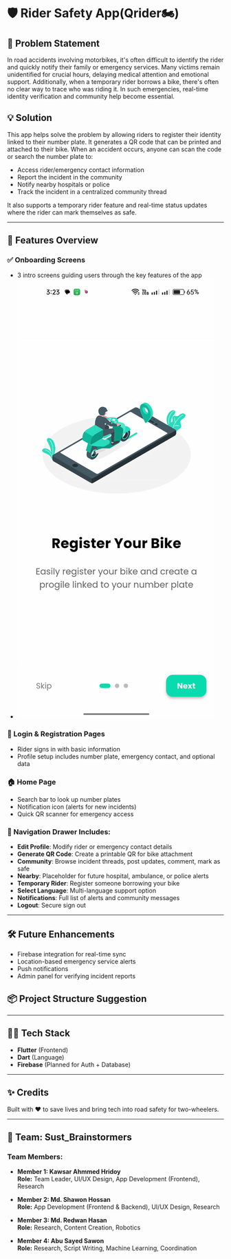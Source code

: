 # 🛡️ Rider Safety App(Qrider🏍️) 

## 🚨 Problem Statement
In road accidents involving motorbikes, it's often difficult to identify the rider and quickly notify their family or emergency services. Many victims remain unidentified for crucial hours, delaying medical attention and emotional support. Additionally, when a temporary rider borrows a bike, there's often no clear way to trace who was riding it. In such emergencies, real-time identity verification and community help become essential.

## 💡 Solution
This app helps solve the problem by allowing riders to register their identity linked to their number plate. It generates a QR code that can be printed and attached to their bike. When an accident occurs, anyone can scan the code or search the number plate to:

- Access rider/emergency contact information
- Report the incident in the community
- Notify nearby hospitals or police
- Track the incident in a centralized community thread

It also supports a temporary rider feature and real-time status updates where the rider can mark themselves as safe.

---

## 🚀 Features Overview

### ✅ Onboarding Screens
- 3 intro screens guiding users through the key features of the app
- ![Onboarding Screen ](assets/gif/onboard.gif)


### 🔐 Login & Registration Pages
- Rider signs in with basic information
- Profile setup includes number plate, emergency contact, and optional data

### 🏠 Home Page
- Search bar to look up number plates
- Notification icon (alerts for new incidents)
- Quick QR scanner for emergency access

### 📂 Navigation Drawer Includes:
- **Edit Profile**: Modify rider or emergency contact details
- **Generate QR Code**: Create a printable QR for bike attachment
- **Community**: Browse incident threads, post updates, comment, mark as safe
- **Nearby**: Placeholder for future hospital, ambulance, or police alerts
- **Temporary Rider**: Register someone borrowing your bike
- **Select Language**: Multi-language support option
- **Notifications**: Full list of alerts and community messages
- **Logout**: Secure sign out

---

## 🛠️ Future Enhancements
- Firebase integration for real-time sync
- Location-based emergency service alerts
- Push notifications
- Admin panel for verifying incident reports

## 📦 Project Structure Suggestion


---

## 👨‍💻 Tech Stack
- **Flutter** (Frontend)
- **Dart** (Language)
- **Firebase** (Planned for Auth + Database)

---

## ✨ Credits
Built with ❤️ to save lives and bring tech into road safety for two-wheelers.

---

## 👥 Team: Sust_Brainstormers

### Team Members:

- **Member 1: Kawsar Ahmmed Hridoy**  
  **Role:** Team Leader, UI/UX Design, App Development (Frontend), Research

- **Member 2: Md. Shawon Hossan**  
  **Role:** App Development (Frontend & Backend), UI/UX Design, Research

- **Member 3: Md. Redwan Hasan**  
  **Role:** Research, Content Creation, Robotics

- **Member 4: Abu Sayed Sawon**  
  **Role:** Research, Script Writing, Machine Learning, Coordination

